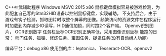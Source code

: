 C++神武辅助程序
Windows MSVC 2015 x86
鼠标键盘模拟容易被游戏检测，为此配套自己写的Stm32HID设备以控制鼠标键盘，实现辅助。
不支持后台，由于游戏有钩子检测，抓取图片时取整个屏幕的图像。频繁访问的资源文件在程序运行时加载到内存减少IO读写，HID通信加锁，同时跑2个客户端。
Opencv识别图片，
OCR识别数字
任务栏坐标OCR识别正确率低，采用图像识别坐标
能跑的日常：
师门任务、狐狸、修炼任务、宝图任务、捉鬼任务(没有自动组人功能)

编译平台：debug x86
使用到的库：leptonica、Tesseract-OCR、opencv2
